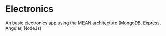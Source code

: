 # Electronics

An basic electronics app using the MEAN architecture (MongoDB, Express, Angular, NodeJs)

